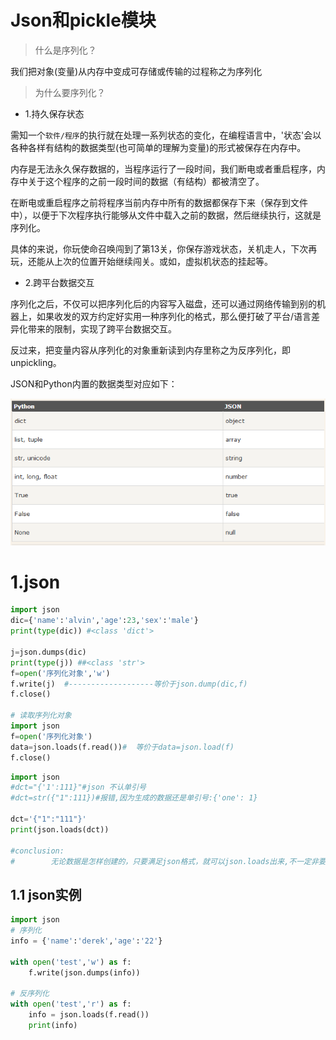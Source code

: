# Json和pickle模块
> 什么是序列化？

我们把对象(变量)从内存中变成可存储或传输的过程称之为序列化

> 为什么要序列化？

* 1.持久保存状态

需知一个`软件/程序`的执行就在处理一系列状态的变化，在编程语言中，'状态'会以各种各样有结构的数据类型(也可简单的理解为变量)的形式被保存在内存中。

内存是无法永久保存数据的，当程序运行了一段时间，我们断电或者重启程序，内存中关于这个程序的之前一段时间的数据（有结构）都被清空了。

在断电或重启程序之前将程序当前内存中所有的数据都保存下来（保存到文件中），以便于下次程序执行能够从文件中载入之前的数据，然后继续执行，这就是序列化。

具体的来说，你玩使命召唤闯到了第13关，你保存游戏状态，关机走人，下次再玩，还能从上次的位置开始继续闯关。或如，虚拟机状态的挂起等。

* 2.跨平台数据交互

序列化之后，不仅可以把序列化后的内容写入磁盘，还可以通过网络传输到别的机器上，如果收发的双方约定好实用一种序列化的格式，那么便打破了平台/语言差异化带来的限制，实现了跨平台数据交互。

反过来，把变量内容从序列化的对象重新读到内存里称之为反序列化，即unpickling。

JSON和Python内置的数据类型对应如下：

![json](image/01_01.jpg)

# 1.json

```python
import json
dic={'name':'alvin','age':23,'sex':'male'}
print(type(dic)) #<class 'dict'>

j=json.dumps(dic)
print(type(j)) ##<class 'str'>
f=open('序列化对象','w')
f.write(j)  #-------------------等价于json.dump(dic,f)
f.close()

# 读取序列化对象
import json
f=open('序列化对象')
data=json.loads(f.read())#  等价于data=json.load(f)
f.close()
```

```python
import json
#dct="{'1':111}"#json 不认单引号
#dct=str({"1":111})#报错,因为生成的数据还是单引号:{'one': 1}

dct='{"1":"111"}'
print(json.loads(dct))

#conclusion:
#        无论数据是怎样创建的，只要满足json格式，就可以json.loads出来,不一定非要dumps的数据才能loads
```

## 1.1 json实例

```python
import json
# 序列化
info = {'name':'derek','age':'22'}

with open('test','w') as f:
    f.write(json.dumps(info))

# 反序列化
with open('test','r') as f:
    info = json.loads(f.read())
    print(info)
```